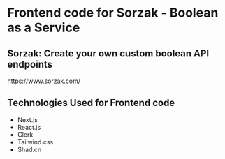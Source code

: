 # Frontend code for Sorzak - Boolean as a Service

## Sorzak: Create your own custom boolean API endpoints
https://www.sorzak.com/

## Technologies Used for Frontend code
- Next.js
- React.js
- Clerk
- Tailwind.css
- Shad.cn
